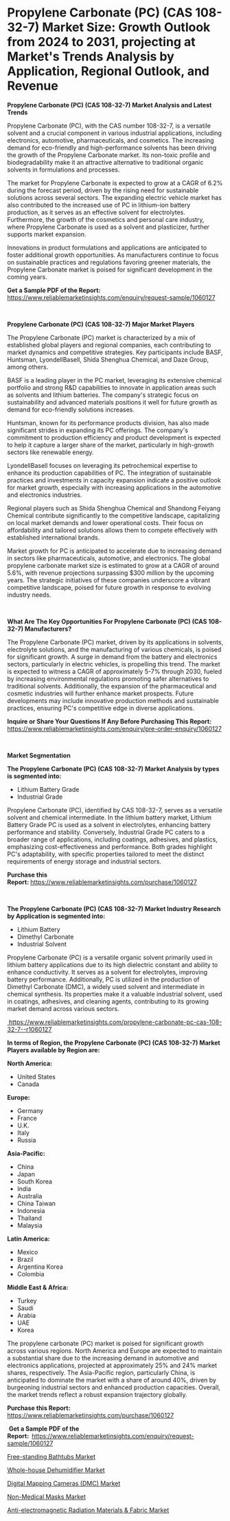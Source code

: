 <p><h1>Propylene Carbonate (PC) (CAS 108-32-7) Market Size: Growth Outlook from 2024 to 2031, projecting at Market's Trends Analysis by Application, Regional Outlook, and Revenue</h1></p><p><strong>Propylene Carbonate (PC) (CAS 108-32-7) Market Analysis and Latest Trends</strong></p>
<p><p>Propylene Carbonate (PC), with the CAS number 108-32-7, is a versatile solvent and a crucial component in various industrial applications, including electronics, automotive, pharmaceuticals, and cosmetics. The increasing demand for eco-friendly and high-performance solvents has been driving the growth of the Propylene Carbonate market. Its non-toxic profile and biodegradability make it an attractive alternative to traditional organic solvents in formulations and processes.</p><p>The market for Propylene Carbonate is expected to grow at a CAGR of 6.2% during the forecast period, driven by the rising need for sustainable solutions across several sectors. The expanding electric vehicle market has also contributed to the increased use of PC in lithium-ion battery production, as it serves as an effective solvent for electrolytes. Furthermore, the growth of the cosmetics and personal care industry, where Propylene Carbonate is used as a solvent and plasticizer, further supports market expansion.</p><p>Innovations in product formulations and applications are anticipated to foster additional growth opportunities. As manufacturers continue to focus on sustainable practices and regulations favoring greener materials, the Propylene Carbonate market is poised for significant development in the coming years.</p></p>
<p><strong>Get a Sample PDF of the Report:&nbsp;</strong> <a href="https://www.reliablemarketinsights.com/enquiry/request-sample/1060127?utm_campaign=1549&utm_medium=2&utm_source=Github&utm_content=ia&utm_term=11102024&utm_id=propylene-carbonate-pc-cas-108-32-7">https://www.reliablemarketinsights.com/enquiry/request-sample/1060127</a></p>
<p>&nbsp;</p>
<p><strong>Propylene Carbonate (PC) (CAS 108-32-7) Major Market Players</strong></p>
<p><p>The Propylene Carbonate (PC) market is characterized by a mix of established global players and regional companies, each contributing to market dynamics and competitive strategies. Key participants include BASF, Huntsman, LyondellBasell, Shida Shenghua Chemical, and Daze Group, among others.</p><p>BASF is a leading player in the PC market, leveraging its extensive chemical portfolio and strong R&D capabilities to innovate in application areas such as solvents and lithium batteries. The company's strategic focus on sustainability and advanced materials positions it well for future growth as demand for eco-friendly solutions increases.</p><p>Huntsman, known for its performance products division, has also made significant strides in expanding its PC offerings. The company's commitment to production efficiency and product development is expected to help it capture a larger share of the market, particularly in high-growth sectors like renewable energy.</p><p>LyondellBasell focuses on leveraging its petrochemical expertise to enhance its production capabilities of PC. The integration of sustainable practices and investments in capacity expansion indicate a positive outlook for market growth, especially with increasing applications in the automotive and electronics industries.</p><p>Regional players such as Shida Shenghua Chemical and Shandong Feiyang Chemical contribute significantly to the competitive landscape, capitalizing on local market demands and lower operational costs. Their focus on affordability and tailored solutions allows them to compete effectively with established international brands.</p><p>Market growth for PC is anticipated to accelerate due to increasing demand in sectors like pharmaceuticals, automotive, and electronics. The global propylene carbonate market size is estimated to grow at a CAGR of around 5.6%, with revenue projections surpassing $300 million by the upcoming years. The strategic initiatives of these companies underscore a vibrant competitive landscape, poised for future growth in response to evolving industry needs.</p></p>
<p>&nbsp;</p>
<p><strong>What Are The Key Opportunities For Propylene Carbonate (PC) (CAS 108-32-7) Manufacturers?</strong></p>
<p><p>The Propylene Carbonate (PC) market, driven by its applications in solvents, electrolyte solutions, and the manufacturing of various chemicals, is poised for significant growth. A surge in demand from the battery and electronics sectors, particularly in electric vehicles, is propelling this trend. The market is expected to witness a CAGR of approximately 5-7% through 2030, fueled by increasing environmental regulations promoting safer alternatives to traditional solvents. Additionally, the expansion of the pharmaceutical and cosmetic industries will further enhance market prospects. Future developments may include innovative production methods and sustainable practices, ensuring PC's competitive edge in diverse applications.</p></p>
<p><strong>Inquire or Share Your Questions If Any Before Purchasing This Report:</strong> <a href="https://www.reliablemarketinsights.com/enquiry/pre-order-enquiry/1060127?utm_campaign=1549&utm_medium=2&utm_source=Github&utm_content=ia&utm_term=11102024&utm_id=propylene-carbonate-pc-cas-108-32-7">https://www.reliablemarketinsights.com/enquiry/pre-order-enquiry/1060127</a></p>
<p>&nbsp;</p>
<p><strong>Market Segmentation</strong></p>
<p><strong>The Propylene Carbonate (PC) (CAS 108-32-7) Market Analysis by types is segmented into:</strong></p>
<p><ul><li>Lithium Battery Grade</li><li>Industrial Grade</li></ul></p>
<p><p>Propylene Carbonate (PC), identified by CAS 108-32-7, serves as a versatile solvent and chemical intermediate. In the lithium battery market, Lithium Battery Grade PC is used as a solvent in electrolytes, enhancing battery performance and stability. Conversely, Industrial Grade PC caters to a broader range of applications, including coatings, adhesives, and plastics, emphasizing cost-effectiveness and performance. Both grades highlight PC's adaptability, with specific properties tailored to meet the distinct requirements of energy storage and industrial sectors.</p></p>
<p><strong>Purchase this Report:&nbsp;</strong><a href="https://www.reliablemarketinsights.com/purchase/1060127?utm_campaign=1549&utm_medium=2&utm_source=Github&utm_content=ia&utm_term=11102024&utm_id=propylene-carbonate-pc-cas-108-32-7">https://www.reliablemarketinsights.com/purchase/1060127</a></p>
<p>&nbsp;</p>
<p><strong>The Propylene Carbonate (PC) (CAS 108-32-7) Market Industry Research by Application is segmented into:</strong></p>
<p><ul><li>Lithium Battery</li><li>Dimethyl Carbonate</li><li>Industrial Solvent</li></ul></p>
<p><p>Propylene Carbonate (PC) is a versatile organic solvent primarily used in lithium battery applications due to its high dielectric constant and ability to enhance conductivity. It serves as a solvent for electrolytes, improving battery performance. Additionally, PC is utilized in the production of Dimethyl Carbonate (DMC), a widely used solvent and intermediate in chemical synthesis. Its properties make it a valuable industrial solvent, used in coatings, adhesives, and cleaning agents, contributing to its growing market demand across various sectors.</p></p>
<p><a href="https://www.reliablemarketinsights.com/propylene-carbonate-pc-cas-108-32-7--r1060127?utm_campaign=1549&utm_medium=2&utm_source=Github&utm_content=ia&utm_term=11102024&utm_id=propylene-carbonate-pc-cas-108-32-7">&nbsp;https://www.reliablemarketinsights.com/propylene-carbonate-pc-cas-108-32-7--r1060127</a></p>
<p><strong>In terms of Region, the Propylene Carbonate (PC) (CAS 108-32-7) Market Players available by Region are:</strong></p>
<p>
    <p> <strong> North America: </strong>
        <ul>
            <li>United States</li>
            <li>Canada</li>
        </ul>
        </p> 
    <p> <strong> Europe: </strong>
        <ul>
            <li>Germany</li>
            <li>France</li>
            <li>U.K.</li>
            <li>Italy</li>
            <li>Russia</li>
        </ul>
        </p> 
    <p> <strong> Asia-Pacific: </strong>
        <ul>
            <li>China</li>
            <li>Japan</li>
            <li>South Korea</li>
            <li>India</li>
            <li>Australia</li>
            <li>China Taiwan</li>
            <li>Indonesia</li>
            <li>Thailand</li>
            <li>Malaysia</li>
        </ul>
        </p> 
    <p> <strong> Latin America: </strong>
        <ul>
            <li>Mexico</li>
            <li>Brazil</li>
            <li>Argentina Korea</li>
            <li>Colombia</li>
        </ul>
        </p> 
    <p> <strong> Middle East & Africa: </strong>
        <ul>
            <li>Turkey</li>
            <li>Saudi</li>
            <li>Arabia</li>
            <li>UAE</li>
            <li>Korea</li>
        </ul>
    </p>
    </p>
<p><p>The propylene carbonate (PC) market is poised for significant growth across various regions. North America and Europe are expected to maintain a substantial share due to the increasing demand in automotive and electronics applications, projected at approximately 25% and 24% market shares, respectively. The Asia-Pacific region, particularly China, is anticipated to dominate the market with a share of around 40%, driven by burgeoning industrial sectors and enhanced production capacities. Overall, the market trends reflect a robust expansion trajectory globally.</p></p>
<p><strong>Purchase this Report: </strong><a href="https://www.reliablemarketinsights.com/purchase/1060127?utm_campaign=1549&utm_medium=2&utm_source=Github&utm_content=ia&utm_term=11102024&utm_id=propylene-carbonate-pc-cas-108-32-7">https://www.reliablemarketinsights.com/purchase/1060127</a></p>
<p>&nbsp;<strong>Get a Sample PDF of the Report:&nbsp;&nbsp;</strong><a href="https://www.reliablemarketinsights.com/enquiry/request-sample/1060127?utm_campaign=1549&utm_medium=2&utm_source=Github&utm_content=ia&utm_term=11102024&utm_id=propylene-carbonate-pc-cas-108-32-7">https://www.reliablemarketinsights.com/enquiry/request-sample/1060127</a></p>
<p><strong></strong></p>
<p><p><a href="https://www.linkedin.com/pulse/free-standing-bathtubs-industry-forecast-market-shifts-hln7e?utm_campaign=1549&utm_medium=2&utm_source=Github&utm_content=ia&utm_term=11102024&utm_id=propylene-carbonate-pc-cas-108-32-7">Free-standing Bathtubs Market</a></p><p><a href="https://www.linkedin.com/pulse/whole-house-dehumidifier-market-analysis-product-segmentation-rrjne?utm_campaign=1549&utm_medium=2&utm_source=Github&utm_content=ia&utm_term=11102024&utm_id=propylene-carbonate-pc-cas-108-32-7">Whole-house Dehumidifier Market</a></p><p><a href="https://www.linkedin.com/pulse/digital-mapping-cameras-dmc-market-forecast-global-trends-analysis-xvcgf?utm_campaign=1549&utm_medium=2&utm_source=Github&utm_content=ia&utm_term=11102024&utm_id=propylene-carbonate-pc-cas-108-32-7">Digital Mapping Cameras (DMC) Market</a></p><p><a href="https://www.linkedin.com/pulse/non-medical-masks-market-global-regional-analysis-2024-2031-bdg5e?utm_campaign=1549&utm_medium=2&utm_source=Github&utm_content=ia&utm_term=11102024&utm_id=propylene-carbonate-pc-cas-108-32-7">Non-Medical Masks Market</a></p><p><a href="https://www.linkedin.com/pulse/anti-electromagnetic-radiation-materials-fabric-industry-analysis-3pnqc?utm_campaign=1549&utm_medium=2&utm_source=Github&utm_content=ia&utm_term=11102024&utm_id=propylene-carbonate-pc-cas-108-32-7">Anti-electromagnetic Radiation Materials & Fabric Market</a></p></p>